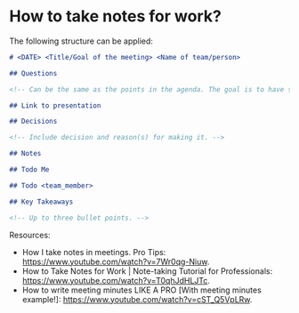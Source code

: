 # How to take notes for work?

The following structure can be applied:

```markdown
# <DATE> <Title/Goal of the meeting> <Name of team/person>

## Questions

<!-- Can be the same as the points in the agenda. The goal is to have something present here before the start of the meeting. -->

## Link to presentation

## Decisions

<!-- Include decision and reason(s) for making it. -->

## Notes

## Todo Me

## Todo <team_member>

## Key Takeaways

<!-- Up to three bullet points. -->
```

Resources:

- How I take notes in meetings. Pro Tips: <https://www.youtube.com/watch?v=7Wr0qg-Niuw>.
- How to Take Notes for Work | Note-taking Tutorial for Professionals: <https://www.youtube.com/watch?v=T0qhJdHLJTc>.
- How to write meeting minutes LIKE A PRO [With meeting minutes example!]: <https://www.youtube.com/watch?v=cST_Q5VpLRw>.
